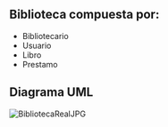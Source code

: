## Biblioteca compuesta por:
- Bibliotecario
- Usuario
- Libro
- Prestamo

## Diagrama UML
![BibliotecaRealJPG](https://github.com/NichoUlloa/Biblioteca1/assets/145157325/5fef2d9c-689a-4d9a-8122-78acddcd41fa)
